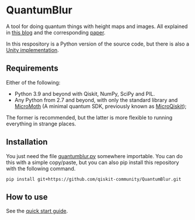 # QuantumBlur

A tool for doing quantum things with height maps and images. All explained in [this blog](https://medium.com/qiskit/introducing-procedural-generation-using-quantum-computation-956e67603d95) and the corresponding [paper](https://arxiv.org/abs/2007.11510).

In this respository is a Python version of the source code, but there is also a [Unity implementation](https://github.com/TigrisCallidus/QuantumBlurUnity/blob/master/README.md).

## Requirements

Either of the following:
* Python 3.9 and beyond with Qiskit, NumPy, SciPy and PIL.
* Any Python from 2.7 and beyond, with only the standard library and [MicroMoth](https://github.com/moth-quantum/MicroMoth) (A minimal quantum SDK, previously known as [MicroQiskit](https://github.com/qiskit-community/MicroQiskit));

The former is recommended, but the latter is more flexible to running everything in strange places.

## Installation

You just need the file [quantumblur.py](quantumblur/quantumblur.py) somewhere importable. You can do this with a simple copy/paste, but you can also pip install this repository with the following command.
```
pip install git+https://github.com/qiskit-community/QuantumBlur.git
```

## How to use

See the [quick start guide](QuickStart.ipynb).
